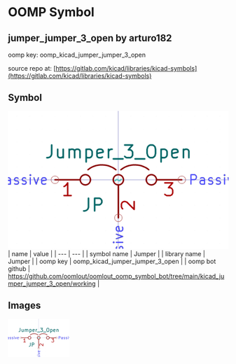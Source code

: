 # OOMP Symbol  
## jumper_jumper_3_open  by arturo182  
  
oomp key: oomp_kicad_jumper_jumper_3_open  
  
source repo at: [https://gitlab.com/kicad/libraries/kicad-symbols](https://gitlab.com/kicad/libraries/kicad-symbols)  
## Symbol  
  
[![working.png](working_600.png)](working.png)  
| name | value | 
| --- | --- | 
| symbol name | Jumper | 
| library name | Jumper | 
| oomp key | oomp_kicad_jumper_jumper_3_open | 
| oomp bot github | https://github.com/oomlout/oomlout_oomp_symbol_bot/tree/main/kicad_jumper_jumper_3_open/working | 
## Images  
  
[![working.png](working_140.png)](working.png)  
